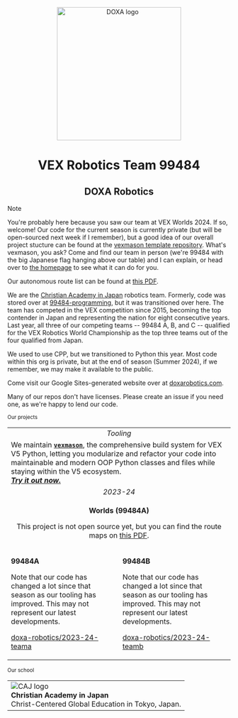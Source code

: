 <p align="center">
  <img alt="DOXA logo" width="280.9" height="300" src="https://github.com/doxa-robotics/.github/assets/137591653/c7cbe104-3b09-4988-a2d3-f42c9e6e70dd" />
</p>


<h1 align="center">VEX Robotics Team 99484</h1>
<h2 align="center">DOXA Robotics</h2>

> [!NOTE]
> 
> You're probably here because you saw our team at VEX Worlds 2024. If so, welcome! Our code for the current season is currently private (but will be open-sourced next week if I remember), but a good idea of our overall project stucture can be found at the [vexmason template repository](https://github.com/zabackary/vexmason-template/). What's vexmason, you ask? Come and find our team in person (we're 99484 with the big Japanese flag hanging above our table) and I can explain, or head over to [the homepage](https://github.com/zabackary/vexmason/) to see what it can do for you.
>
> Our autonomous route list can be found at [this PDF](../assets/2023-24-worlds-autonomous-brochure.pdf).

We are the [Christian Academy in Japan](https://caj.ac.jp) robotics team. Formerly, code was stored over at [99484-programming](https://github.com/99484-Programming), but it was transitioned over here. The team has competed in the VEX competition since 2015, becoming the top contender in Japan and representing the nation for eight consecutive years. Last year, all three of our competing teams -- 99484 A, B, and C -- qualified for the VEX Robotics World Championship as the top three teams out of the four qualified from Japan. 

We used to use CPP, but we transitioned to Python this year. Most code within this org is private, but at the end of season (Summer 2024), if we remember, we may make it available to the public.

Come visit our Google Sites-generated website over at [doxarobotics.com](https://www.doxarobotics.com/).

Many of our repos don't have licenses. Please create an issue if you need one, as we're happy to lend our code.

<sub>Our projects</sub>
<table>
      <tr>
            <td colspan="2" align="center"><i>Tooling</i></td>
      </tr>
      <tr>
            <td colspan="2">
                We maintain <b><a href="https://github.com/zabackary/vexmason"><code>vexmason</code></a></b>, the comprehensive build system for VEX V5 Python, letting you modularize and refactor your code into maintainable and modern OOP Python classes and files while staying within the V5 ecosystem.<br>
                <b><i><a href="https://github.com/zabackary/vexmason/#Installation">Try it out now.</a></i></b>
            </td>
      </tr>
      <tr>
            <td colspan="2" align="center"><i>2023-24</i></td>
      </tr>
      <tr>
            <td colspan="2" align="center">
              <p><b>Worlds (99484A)</b></p>
              <p>This project is not open source yet, but you can find the route maps on <a href="../assets/2023-24-worlds-autonomous-brochure.pdf">this PDF</a>.</p>
            </td>
      </tr>
      <tr>
            <td>
              <p><b>99484A</b></p>
              <p>Note that our code has changed a lot since that season as our tooling has improved. This may not represent our latest developments.</p>
              <p><a href="https://github.com/doxa-robotics/2023-24-teama">doxa-robotics/2023-24-teama</a></p>
            </td>
            <td>
              <p><b>99484B</b></p>
              <p>Note that our code has changed a lot since that season as our tooling has improved. This may not represent our latest developments.</p>
              <p><a href="https://github.com/doxa-robotics/2023-24-teamb">doxa-robotics/2023-24-teamb</a></p>
            </td>
      </tr>
</table>

<sub>Our school</sub>
<table>
      <tr>
            <td>
                  <a href="https://caj.ac.jp/">
                    <img align="left" src="https://github.com/doxa-robotics/.github/assets/137591653/cb9f43d7-a338-49ae-9d9e-96267ac010dc" alt="CAJ logo" />
                  </a>
                  <sup> </sup><br>
                  <b>Christian Academy in Japan</b><br>
                  Christ-Centered Global Education in Tokyo, Japan.
            </td>
      </tr>
</table>
